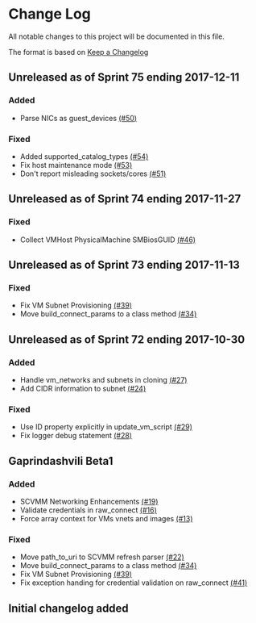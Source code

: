 # Change Log

All notable changes to this project will be documented in this file.

The format is based on [Keep a Changelog](http://keepachangelog.com/en/1.0.0/)


## Unreleased as of Sprint 75 ending 2017-12-11

### Added
- Parse NICs as guest_devices [(#50)](https://github.com/ManageIQ/manageiq-providers-scvmm/pull/50)

### Fixed
- Added supported_catalog_types [(#54)](https://github.com/ManageIQ/manageiq-providers-scvmm/pull/54)
- Fix host maintenance mode [(#53)](https://github.com/ManageIQ/manageiq-providers-scvmm/pull/53)
- Don't report misleading sockets/cores [(#51)](https://github.com/ManageIQ/manageiq-providers-scvmm/pull/51)

## Unreleased as of Sprint 74 ending 2017-11-27

### Fixed
- Collect VMHost PhysicalMachine SMBiosGUID [(#46)](https://github.com/ManageIQ/manageiq-providers-scvmm/pull/46)

## Unreleased as of Sprint 73 ending 2017-11-13

### Fixed
- Fix VM Subnet Provisioning [(#39)](https://github.com/ManageIQ/manageiq-providers-scvmm/pull/39)
- Move build_connect_params to a class method [(#34)](https://github.com/ManageIQ/manageiq-providers-scvmm/pull/34)

## Unreleased as of Sprint 72 ending 2017-10-30

### Added
- Handle vm_networks and subnets in cloning [(#27)](https://github.com/ManageIQ/manageiq-providers-scvmm/pull/27)
- Add CIDR information to subnet [(#24)](https://github.com/ManageIQ/manageiq-providers-scvmm/pull/24)

### Fixed
- Use ID property explicitly in update_vm_script [(#29)](https://github.com/ManageIQ/manageiq-providers-scvmm/pull/29)
- Fix logger debug statement [(#28)](https://github.com/ManageIQ/manageiq-providers-scvmm/pull/28)

## Gaprindashvili Beta1

### Added
- SCVMM Networking Enhancements [(#19)](https://github.com/ManageIQ/manageiq-providers-scvmm/pull/19)
- Validate credentials in raw_connect [(#16)](https://github.com/ManageIQ/manageiq-providers-scvmm/pull/16)
- Force array context for VMs vnets and images [(#13)](https://github.com/ManageIQ/manageiq-providers-scvmm/pull/13)

### Fixed
- Move path_to_uri to SCVMM refresh parser [(#22)](https://github.com/ManageIQ/manageiq-providers-scvmm/pull/22)
- Move build_connect_params to a class method [(#34)](https://github.com/ManageIQ/manageiq-providers-scvmm/pull/34)
- Fix VM Subnet Provisioning [(#39)](https://github.com/ManageIQ/manageiq-providers-scvmm/pull/39)
- Fix exception handing for credential validation on raw_connect [(#41)](https://github.com/ManageIQ/manageiq-providers-scvmm/pull/41)

## Initial changelog added
